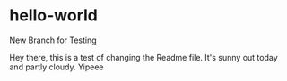 # hello-world
New Branch for Testing

Hey there, this is a test of changing the Readme file. It's sunny out today and partly cloudy. Yipeee
